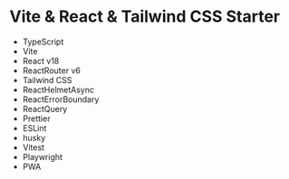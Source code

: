 # Vite & React & Tailwind CSS Starter

- TypeScript
- Vite
- React v18
- ReactRouter v6
- Tailwind CSS
- ReactHelmetAsync
- ReactErrorBoundary
- ReactQuery
- Prettier
- ESLint
- husky
- Vitest
- Playwright
- PWA
